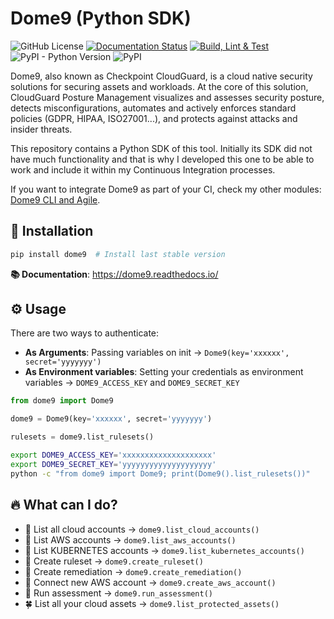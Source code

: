 # Dome9 (Python SDK)

![GitHub License](https://img.shields.io/github/license/davidmoremad/dome9?style=flat-square)
[![Documentation Status](https://readthedocs.org/projects/dome9/badge/?version=latest&style=flat-square)](http://dome9.readthedocs.io/?badge=latest)
[![Build, Lint & Test](https://github.com/davidmoremad/dome9/actions/workflows/main.yaml/badge.svg)](https://github.com/davidmoremad/dome9/actions/workflows/main.yaml)
![PyPI - Python Version](https://img.shields.io/pypi/pyversions/dome9?label=python%20version&style=flat-square)
![PyPI](https://img.shields.io/pypi/v/dome9?label=pypi%20package&style=flat-square)


Dome9, also known as Checkpoint CloudGuard, is a cloud native security solutions for securing
assets and workloads. At the core of this solution, CloudGuard Posture Management visualizes and
assesses security posture, detects misconfigurations, automates and actively enforces standard
policies (GDPR, HIPAA, ISO27001...), and protects against attacks and insider threats. 

This repository contains a Python SDK of this tool. Initially its SDK did not have much functionality
and that is why I developed this one to be able to work and include it within my Continuous Integration processes.

If you want to integrate Dome9 as part of your CI, check my other modules: [Dome9 CLI and Agile](https://github.com/davidmoremad/dome9cli).

## 🚀 Installation

```bash
pip install dome9  # Install last stable version
```
**📚 Documentation**: https://dome9.readthedocs.io/


## ⚙️ Usage

There are two ways to authenticate:
* **As Arguments**: Passing variables on init -> `Dome9(key='xxxxxx', secret='yyyyyyy')`
* **As Environment variables**: Setting your credentials as environment variables -> `DOME9_ACCESS_KEY` and `DOME9_SECRET_KEY`


```python
from dome9 import Dome9

dome9 = Dome9(key='xxxxxx', secret='yyyyyyy')

rulesets = dome9.list_rulesets()
```

```bash
export DOME9_ACCESS_KEY='xxxxxxxxxxxxxxxxxxxx'
export DOME9_SECRET_KEY='yyyyyyyyyyyyyyyyyyyy'
python -c "from dome9 import Dome9; print(Dome9().list_rulesets())"
```


## 🔥 What can I do?

* 🌵 List all cloud accounts -> `dome9.list_cloud_accounts()`
* 🌻 List AWS accounts -> `dome9.list_aws_accounts()`
* 🌷 List KUBERNETES accounts -> `dome9.list_kubernetes_accounts()`
* 🌼 Create ruleset -> `dome9.create_ruleset()`
* 🌴 Create remediation -> `dome9.create_remediation()`
* 🌲 Connect new AWS account -> `dome9.create_aws_account()`
* 🌹 Run assessment -> `dome9.run_assessment()`
* 🍀 List all your cloud assets -> `dome9.list_protected_assets()`

